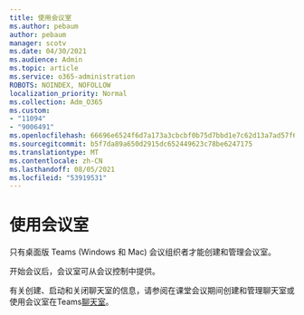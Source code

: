 ```yaml
---
title: 使用会议室
ms.author: pebaum
author: pebaum
manager: scotv
ms.date: 04/30/2021
ms.audience: Admin
ms.topic: article
ms.service: o365-administration
ROBOTS: NOINDEX, NOFOLLOW
localization_priority: Normal
ms.collection: Adm_O365
ms.custom:
- "11094"
- "9006491"
ms.openlocfilehash: 66696e6524f6d7a173a3cbcbf0b75d7bbd1e7c62d13a7ad57f6c142e81b81c47
ms.sourcegitcommit: b5f7da89a650d2915dc652449623c78be6247175
ms.translationtype: MT
ms.contentlocale: zh-CN
ms.lasthandoff: 08/05/2021
ms.locfileid: "53919531"
---
```

# <a name="use-breakout-rooms"></a>使用会议室

只有桌面版 Teams (Windows 和 Mac) 会议组织者才能创建和管理会议室。 

开始会议后，会议室可从会议控制中提供。

有关创建、启动和关闭聊天室的信息，请参阅在课堂会议期间创建[]()和管理聊天室或使用会议室在Teams[聊天室](https://support.microsoft.com/office/use-breakout-rooms-in-teams-meetings-7de1f48a-da07-466c-a5ab-4ebace28e461)。
